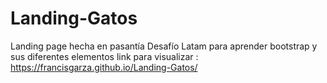 # Landing-Gatos
Landing page hecha en pasantía Desafío Latam para aprender bootstrap y sus diferentes elementos
<span>link para visualizar : https://francisgarza.github.io/Landing-Gatos/ </span>

